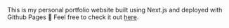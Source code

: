 This is my personal portfolio website built using Next.js and deployed with Github Pages :rocket: Feel free to check it out [here](https://sarahrdickerson.github.io/).
